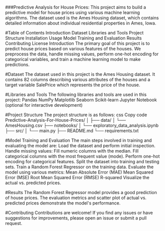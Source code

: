 ###Predictive Analysis for House Prices: 
This project aims to build a predictive model for house prices using various machine learning algorithms. The dataset used is the Ames Housing dataset, which contains detailed information about individual residential properties in Ames, Iowa.

#Table of Contents
Introduction
Dataset
Libraries and Tools
Project Structure
Installation
Usage
Model Training and Evaluation
Results
Contributing
License
Introduction
The primary goal of this project is to predict house prices based on various features of the houses. We preprocess the data, handle missing values, perform one-hot encoding for categorical variables, and train a machine learning model to make predictions.

#Dataset
The dataset used in this project is the Ames Housing dataset. It contains 82 columns describing various attributes of the houses and a target variable SalePrice which represents the price of the house.

#Libraries and Tools
The following libraries and tools are used in this project:
Pandas
NumPy
Matplotlib
Seaborn
Scikit-learn
Jupyter Notebook (optional for interactive development)

#Project Structure
The project structure is as follows:
css
Copy code
Predictive-Analysis-For-House-Prices/
│
├── data/
│   └── AmesHousing.csv
├── notebooks/
│   └── exploratory_data_analysis.ipynb
├── src/
│   └── main.py
├── README.md
└── requirements.txt


#Model Training and Evaluation
The main steps involved in training and evaluating the model are:
Load the dataset and perform initial inspection.
Handle missing values:
Fill numeric columns with the median.
Fill categorical columns with the most frequent value (mode).
Perform one-hot encoding for categorical features.
Split the dataset into training and testing sets.
Train a Random Forest Regressor on the training data.
Evaluate the model using various metrics:
Mean Absolute Error (MAE)
Mean Squared Error (MSE)
Root Mean Squared Error (RMSE)
R-squared
Visualize the actual vs. predicted prices.

#Results
The Random Forest Regressor model provides a good prediction of house prices. The evaluation metrics and scatter plot of actual vs. predicted prices demonstrate the model's performance.

#Contributing
Contributions are welcome! If you find any issues or have suggestions for improvements, please open an issue or submit a pull request.
